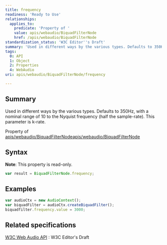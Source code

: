 ```yaml
---
title: frequency
readiness: 'Ready to Use'
relationships:
  applies_to:
    predicate: 'Property of '
    value: apis/webaudio/BiquadFilterNode
    href: /apis/webaudio/BiquadFilterNode
standardization_status: 'W3C Editor''s Draft'
summary: 'Used in different ways by the various types. Defaults to 350Hz, with a nominal range of 10 to the Nyquist frequency (half the sample-rate). This parameter is k-rate.'
tags:
  0: API
  1: Object
  2: Properties
  4: WebAudio
uri: apis/webaudio/BiquadFilterNode/frequency

---
```

## <span>Summary</span>

Used in different ways by the various types. Defaults to 350Hz, with a nominal range of 10 to the Nyquist frequency (half the sample-rate). This parameter is k-rate.

Property of [apis/webaudio/BiquadFilterNode](/apis/webaudio/BiquadFilterNode)[apis/webaudio/BiquadFilterNode](/apis/webaudio/BiquadFilterNode)

## <span>Syntax</span>

**Note**: This property is read-only.

``` js
var result = BiquadFilterNode.frequency;
```

## <span>Examples</span>

``` js
var audioCtx = new AudioContext();
var biquadFilter = audioCtx.createBiquadFilter();
biquadfilter.frequency.value = 3000;
```

## <span>Related specifications</span>

[W3C Web Audio API](http://webaudio.github.io/web-audio-api/)
:   W3C Editor's Draft
